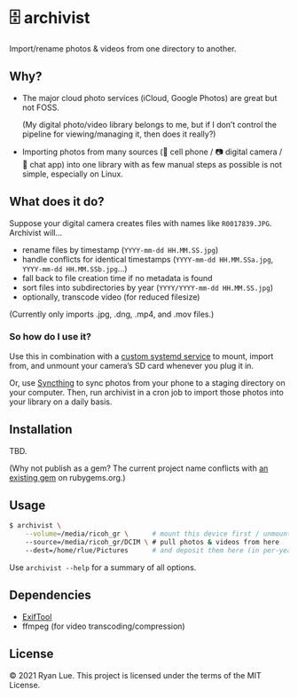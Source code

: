 🗄️ archivist
===========

Import/rename photos & videos from one directory to another.

Why?
----

* The major cloud photo services (iCloud, Google Photos) are great but not FOSS. 

  (My digital photo/video library belongs to me,
  but if I don’t control the pipeline for viewing/managing it,
  then does it really?)

* Importing photos from many sources
  (📱 cell phone / 📷 digital camera / 💬 chat app)
  into one library with as few manual steps as possible
  is not simple, especially on Linux.

What does it do?
----------------

Suppose your digital camera creates files with names like `R0017839.JPG`.
Archivist will...

* rename files by timestamp (`YYYY-mm-dd HH.MM.SS.jpg`)
* handle conflicts for identical timestamps (`YYYY-mm-dd HH.MM.SSa.jpg`, `YYYY-mm-dd HH.MM.SSb.jpg`...)
* fall back to file creation time if no metadata is found
* sort files into subdirectories by year (`YYYY/YYYY-mm-dd HH.MM.SS.jpg`)
* optionally, transcode video (for reduced filesize)

(Currently only imports .jpg, .dng, .mp4, and .mov files.)

### So how do I use it?

Use this in combination with a [custom systemd service][] to mount, import from,
and unmount your camera’s SD card whenever you plug it in.

Or, use [Syncthing][] to sync photos from your phone to a staging directory on
your computer. Then, run archivist in a cron job to import those photos into
your library on a daily basis.

[custom systemd service]: blob/master/examples/share/systemd/user/archivist-dcim.service
[Syncthing]: https://syncthing.net/

Installation
------------

TBD.

(Why not publish as a gem?
The current project name conflicts with [an existing gem][] on rubygems.org.)

[an existing gem]: https://rubygems.org/gems/archivist

Usage
-----

```sh
$ archivist \
    --volume=/media/ricoh_gr \      # mount this device first / unmount after (requires fstab entry)
    --source=/media/ricoh_gr/DCIM \ # pull photos & videos from here
    --dest=/home/rlue/Pictures      # and deposit them here (in per-year subdirectories)
```

Use `archivist --help` for a summary of all options.

Dependencies
------------

* [ExifTool][]
* ffmpeg (for video transcoding/compression)

[ExifTool]: https://exiftool.org/

License
-------

© 2021 Ryan Lue. This project is licensed under the terms of the MIT License.

